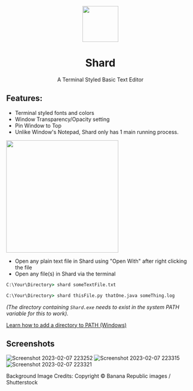 <p align='center'>
  <img src="https://user-images.githubusercontent.com/68178267/217315894-94b674ba-8860-4461-96ec-53727bb57ff0.svg" height=96>
  <h1 align="center"> Shard </h1>
</p>
<p align='center'>A Terminal Styled Basic Text Editor</p>

## Features:
- Terminal styled fonts and colors
- Window Transparency/Opacity setting
- Pin Window to Top
- Unlike Window's Notepad, Shard only has 1 main running process.  
<img src="https://user-images.githubusercontent.com/68178267/217595462-46ca07df-554e-43f1-b2f3-bac783db0feb.png" height=300>

- Open any plain text file in Shard using "Open With" after right clicking the file
- Open any file(s) in Shard via the terminal  

```cmd
C:\Your\Directory> shard someTextFile.txt

C:\Your\Directory> shard thisFile.py thatOne.java someThing.log
```
<i>(The directory containing `Shard.exe` needs to exist in the system PATH variable for this to work).</i>  

[Learn how to add a directory to PATH (Windows)](https://stackoverflow.com/a/44272417)

## Screenshots
![Screenshot 2023-02-07 223252](https://user-images.githubusercontent.com/68178267/217322391-75335731-bf30-4952-8408-dd65d1f56469.png)
![Screenshot 2023-02-07 223315](https://user-images.githubusercontent.com/68178267/217322396-f63f3158-65f0-4f35-9460-eca6b6c5303d.png)
![Screenshot 2023-02-07 223321](https://user-images.githubusercontent.com/68178267/217322401-c650b924-89fb-4761-b625-77b4b2a435cd.png)

Background Image Credits: Copyright © Banana Republic images / Shutterstock
